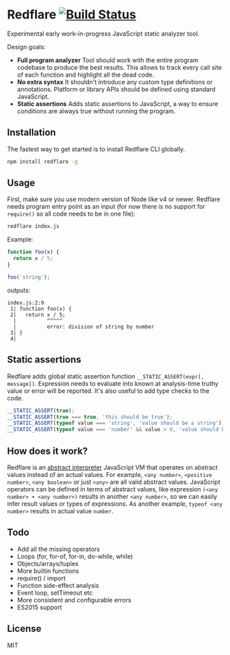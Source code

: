 # Redflare [![Build Status](https://travis-ci.org/iefserge/redflare.svg?branch=master)](https://travis-ci.org/iefserge/redflare)

Experimental early work-in-progress JavaScript static analyzer tool.

Design goals:

* **Full program analyzer** Tool should work with the entire program codebase to produce the best results. This allows to track every call site of each function and highlight all the dead code.
* **No extra syntax** It shouldn't introduce any custom type definitions or annotations. Platform or library APIs should be defined using standard JavaScript.
* **Static assertions** Adds static assertions to JavaScript, a way to ensure conditions are always true without running the program.

## Installation

The fastest way to get started is to install Redflare CLI globally.

```bash
npm install redflare -g
```

## Usage

First, make sure you use modern version of Node like v4 or newer. Redflare needs program entry point as an input (for now there is no support for `require()` so all code needs to be in one file):

```bash
redflare index.js
```

Example:

```js
function foo(x) {
  return x / 5;
}

foo('string');
```

outputs:

```
index.js:2:9
 1| function foo(x) {
 2|   return x / 5;
  |          ^^^^^
  |          error: division of string by number
 3| }
 4|
```

## Static assertions

Redflare adds global static assertion function `__STATIC_ASSERT(expr[, message])`. Expression needs to evaluate into known at analysis-time truthy value or error will be reported. It's also useful to add type checks to the code.

```js
__STATIC_ASSERT(true);
__STATIC_ASSERT(true === true, 'this should be true');
__STATIC_ASSERT(typeof value === 'string', 'value should be a string');
__STATIC_ASSERT(typeof value === 'number' && value > 0, 'value should be a positive number');
```

## How does it work?

Redflare is an [abstract interpreter](https://en.wikipedia.org/wiki/Abstract_interpretation) JavaScript VM that operates on abstract values instead of an actual values. For example, `<any number>`, `<positive number>`, `<any boolean>` or just `<any>` are all valid abstract values.
JavaScript operators can be defined in terms of abstract values, like expression `(<any number> + <any number>)` results in another `<any number>`, so we can easily infer result values or types of expressions. As another example, `typeof <any number>` results in actual value `number`.

## Todo

- Add all the missing operators
- Loops (for, for-of, for-in, do-while, while)
- Objects/arrays/tuples
- More builtin functions
- require() / import
- Function side-effect analysis
- Event loop, setTimeout etc
- More consistent and configurable errors
- ES2015 support

## License

MIT
